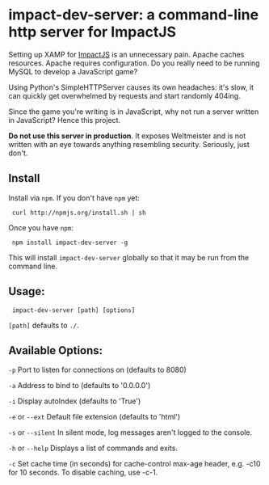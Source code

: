 # impact-dev-server: a command-line http server for ImpactJS

Setting up XAMP for [ImpactJS][impactjs] is an unnecessary pain. Apache caches resources. Apache requires configuration. Do you really need to be running MySQL to develop a JavaScript game?

Using Python's SimpleHTTPServer causes its own headaches: it's slow, it can quickly get overwhelmed by requests and start randomly 404ing.

Since the game you're writing is in JavaScript, why not run a server written in JavaScript? Hence this project.

**Do not use this server in production**. It exposes Weltmeister and is not written with an eye towards anything resembling security. Seriously, just don't.

## Install

Install via `npm`. If you don't have `npm` yet:

     curl http://npmjs.org/install.sh | sh

Once you have `npm`:

     npm install impact-dev-server -g

This will install `impact-dev-server` globally so that it may be run from the command line.

## Usage:

     impact-dev-server [path] [options]

`[path]` defaults to `./`.

## Available Options:

`-p` Port to listen for connections on (defaults to 8080)

`-a` Address to bind to (defaults to '0.0.0.0')

`-i` Display autoIndex (defaults to 'True')

`-e` or `--ext` Default file extension (defaults to 'html')

`-s` or `--silent` In silent mode, log messages aren't logged to the console.

`-h` or `--help` Displays a list of commands and exits.

`-c` Set cache time (in seconds) for cache-control max-age header, e.g. -c10 for 10 seconds. To disable caching, use -c-1.

  [impactjs]: http://impactjs.com
